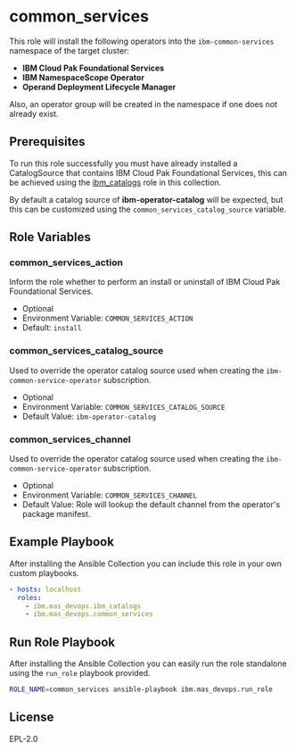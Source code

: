 common_services
===============================================================================
This role will install the following operators into the `ibm-common-services` namespace of the target cluster:

- **IBM Cloud Pak Foundational Services**
- **IBM NamespaceScope Operator**
- **Operand Deployment Lifecycle Manager**

Also, an operator group will be created in the namespace if one does not already exist.


Prerequisites
-------------------------------------------------------------------------------
To run this role successfully you must have already installed a CatalogSource that contains IBM Cloud Pak Foundational Services, this can be achieved using the [ibm_catalogs](ibm_catalogs.md) role in this collection.

By default a catalog source of **ibm-operator-catalog** will be expected, but this can be customized using the `common_services_catalog_source` variable.


Role Variables
-------------------------------------------------------------------------------

### common_services_action
Inform the role whether to perform an install or uninstall of IBM Cloud Pak Foundational Services.

- Optional
- Environment Variable: `COMMON_SERVICES_ACTION`
- Default: `install`

### common_services_catalog_source
Used to override the operator catalog source used when creating the `ibm-common-service-operator` subscription.

- Optional
- Environment Variable: `COMMON_SERVICES_CATALOG_SOURCE`
- Default Value: `ibm-operator-catalog`

### common_services_channel
Used to override the operator catalog source used when creating the `ibm-common-service-operator` subscription.

- Optional
- Environment Variable: `COMMON_SERVICES_CHANNEL`
- Default Value: Role will lookup the default channel from the operator's package manifest.


Example Playbook
-------------------------------------------------------------------------------
After installing the Ansible Collection you can include this role in your own custom playbooks.

```yaml
- hosts: localhost
  roles:
    - ibm.mas_devops.ibm_catalogs
    - ibm.mas_devops.common_services
```


Run Role Playbook
-------------------------------------------------------------------------------
After installing the Ansible Collection you can easily run the role standalone using the `run_role` playbook provided.

```bash
ROLE_NAME=common_services ansible-playbook ibm.mas_devops.run_role
```


License
-------------------------------------------------------------------------------
EPL-2.0
